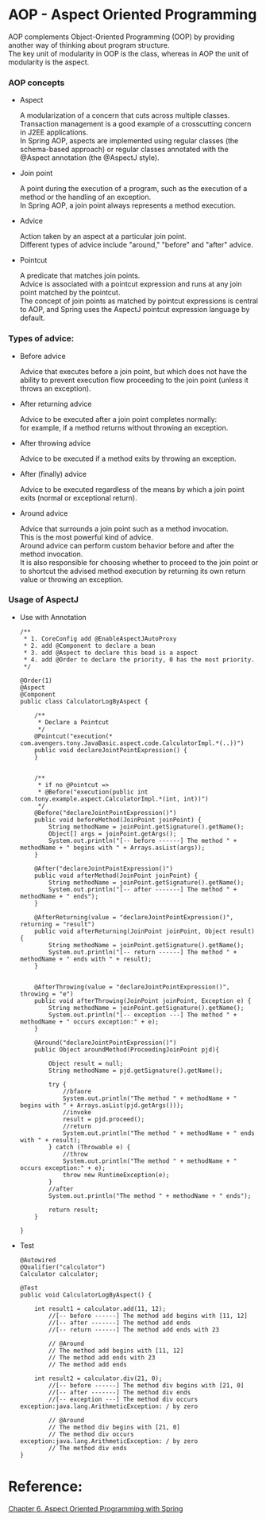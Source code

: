 # AOP - Aspect Oriented Programming

AOP complements Object-Oriented Programming (OOP) by providing another way of thinking about program structure. <br>
The key unit of modularity in OOP is the class, whereas in AOP the unit of modularity is the aspect.

### AOP concepts

* Aspect
    
    A modularization of a concern that cuts across multiple classes. <br>
    Transaction management is a good example of a crosscutting concern in J2EE applications. <br>
    In Spring AOP, aspects are implemented using regular classes (the schema-based approach) or regular classes annotated with the @Aspect annotation (the @AspectJ style).

* Join point
    
    A point during the execution of a program, such as the execution of a method or the handling of an exception.<br> 
    In Spring AOP, a join point always represents a method execution.

* Advice

    Action taken by an aspect at a particular join point. <br>
    Different types of advice include "around," "before" and "after" advice.

* Pointcut
    
    A predicate that matches join points. <br>
    Advice is associated with a pointcut expression and runs at any join point matched by the pointcut. <br>
    The concept of join points as matched by pointcut expressions is central to AOP, and Spring uses the AspectJ pointcut expression language by default.


### Types of advice:

* Before advice

    Advice that executes before a join point, but which does not have the ability to prevent execution flow proceeding to the join point (unless it throws an exception).

* After returning advice
    
    Advice to be executed after a join point completes normally: <br>
    for example, if a method returns without throwing an exception.

* After throwing advice 
    
    Advice to be executed if a method exits by throwing an exception.

* After (finally) advice

    Advice to be executed regardless of the means by which a join point exits (normal or exceptional return).

* Around advice

    Advice that surrounds a join point such as a method invocation. <br>
    This is the most powerful kind of advice. <br>
    Around advice can perform custom behavior before and after the method invocation. <br>
    It is also responsible for choosing whether to proceed to the join point or to shortcut the advised method execution by returning its own return value or throwing an exception.


### Usage of AspectJ

* Use with Annotation

    ```
    /**
     * 1. CoreConfig add @EnableAspectJAutoProxy
     * 2. add @Component to declare a bean
     * 3. add @Aspect to declare this bead is a aspect
     * 4. add @Order to declare the priority, 0 has the most priority.
     */
    
    @Order(1)
    @Aspect
    @Component
    public class CalculatorLogByAspect {
    
        /**
         * Declare a Pointcut
         */
        @Pointcut("execution(* com.avengers.tony.JavaBasic.aspect.code.CalculatorImpl.*(..))")
        public void declareJointPointExpression() {
        }
    
    
        /**
         * if no @Pointcut =>
         * @Before("execution(public int com.tony.example.aspect.CalculatorImpl.*(int, int))")
         */
        @Before("declareJointPointExpression()")
        public void beforeMethod(JoinPoint joinPoint) {
            String methodName = joinPoint.getSignature().getName();
            Object[] args = joinPoint.getArgs();
            System.out.println("[-- before ------] The method " + methodName + " begins with " + Arrays.asList(args));
        }
    
        @After("declareJointPointExpression()")
        public void afterMethod(JoinPoint joinPoint) {
            String methodName = joinPoint.getSignature().getName();
            System.out.println("[-- after -------] The method " + methodName + " ends");
        }
    
        @AfterReturning(value = "declareJointPointExpression()", returning = "result")
        public void afterReturning(JoinPoint joinPoint, Object result) {
            String methodName = joinPoint.getSignature().getName();
            System.out.println("[-- return ------] The method " + methodName + " ends with " + result);
        }
    
    
        @AfterThrowing(value = "declareJointPointExpression()", throwing = "e")
        public void afterThrowing(JoinPoint joinPoint, Exception e) {
            String methodName = joinPoint.getSignature().getName();
            System.out.println("[-- exception ---] The method " + methodName + " occurs exception:" + e);
        }
    
        @Around("declareJointPointExpression()")
        public Object aroundMethod(ProceedingJoinPoint pjd){
    
            Object result = null;
            String methodName = pjd.getSignature().getName();
    
            try {
                //bfaore
                System.out.println("The method " + methodName + " begins with " + Arrays.asList(pjd.getArgs()));
                //invoke
                result = pjd.proceed();
                //return
                System.out.println("The method " + methodName + " ends with " + result);
            } catch (Throwable e) {
                //throw
                System.out.println("The method " + methodName + " occurs exception:" + e);
                throw new RuntimeException(e);
            } 
            //after
            System.out.println("The method " + methodName + " ends");
    
            return result;
        }
    
    }
    ```

* Test

    ```
    @Autowired
    @Qualifier("calculator")
    Calculator calculator;
    
    @Test
    public void CalculatorLogByAspect() {
    
        int result1 = calculator.add(11, 12);
            //[-- before ------] The method add begins with [11, 12]
            //[-- after -------] The method add ends
            //[-- return ------] The method add ends with 23
    
            // @Around
            // The method add begins with [11, 12]
            // The method add ends with 23
            // The method add ends
            
        int result2 = calculator.div(21, 0);
            //[-- before ------] The method div begins with [21, 0]
            //[-- after -------] The method div ends
            //[-- exception ---] The method div occurs exception:java.lang.ArithmeticException: / by zero
            
            // @Around
            // The method div begins with [21, 0]
            // The method div occurs exception:java.lang.ArithmeticException: / by zero
            // The method div ends
    }
    ```
    

# Reference:

[Chapter 6. Aspect Oriented Programming with Spring](https://docs.spring.io/spring/docs/2.5.x/reference/aop.html)



